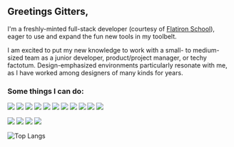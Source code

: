 ## Greetings Gitters,

I'm a freshly-minted full-stack developer (courtesy of [Flatiron School](https://flatironschool.com/)), eager to use and expand the fun new tools in my toolbelt.

I am excited to put my new knowledge to work with a small- to medium-sized team as a junior developer, product/project manager, or techy factotum. Design-emphasized environments particularly resonate with me, as I have worked among designers of many kinds for years. 

 
### Some things I can do:

![](https://img.shields.io/badge/ruby-grey?logo=ruby) 
![](https://img.shields.io/badge/rails-grey?logo=ruby-on-rails&logoColor=white) 
![](https://img.shields.io/badge/javascript-grey?logo=javascript&logoColor=white) 
![](https://img.shields.io/badge/html-grey?logo=html5&logoColor=white) 
![](https://img.shields.io/badge/css-grey?logo=css3&logoColor=white) 
![](https://img.shields.io/badge/react-grey?logo=react&logoColor=white) 
![](https://img.shields.io/badge/redux-grey?logo=redux&logoColor=white) 
![](https://img.shields.io/badge/github-grey?logo=github&logoColor=white) 
![](https://img.shields.io/badge/vs_code-grey?logo=visual-studio-code&logoColor=white) 
![](https://img.shields.io/badge/Xcode-grey?logo=xcode&logoColor=white) 
![](https://img.shields.io/badge/postman-grey?logo=postman&logoColor=white) 


![](https://img.shields.io/badge/photoshop-grey?logo=adobe-photoshop&logoColor=white) 
![](https://img.shields.io/badge/indesign-grey?logo=adobe-indesign&logoColor=white) 
![](https://img.shields.io/badge/basecamp-grey?logo=basecamp&logoColor=white) 
![](https://img.shields.io/badge/workspace-grey?logo=google&logoColor=white) 

![Top Langs](https://github-readme-stats.vercel.app/api/top-langs/?username=s-blais&hide=less&layout=compact&theme=graywhite)
